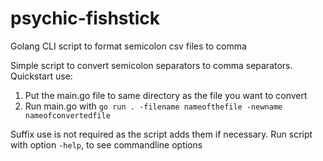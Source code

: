 # psychic-fishstick
Golang CLI script to format semicolon csv files to comma 

Simple script to convert semicolon separators to comma separators.
Quickstart use:
1. Put the main.go file to same directory as the file you want to convert
2. Run main.go with `go run . -filename nameofthefile -newname nameofconvertedfile`

Suffix use is not required as the script adds them if necessary.
Run script with option `-help`, to see commandline options
